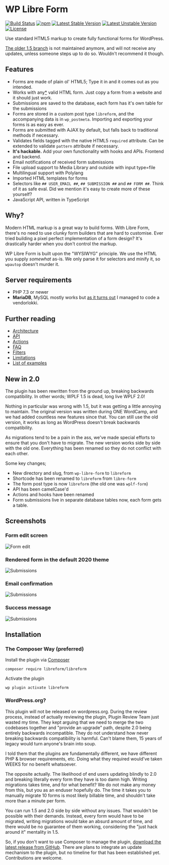# WP Libre Form

[![Build Status](https://travis-ci.org/libreform/libreform.svg?branch=master)](https://travis-ci.org/libreform/libreform) [![npm][npm-badge]][npm] [![Latest Stable Version](https://poser.pugx.org/libreform/libreform/v/stable)](https://packagist.org/packages/libreform/libreform) [![Latest Unstable Version](https://poser.pugx.org/libreform/libreform/v/unstable)](https://packagist.org/packages/libreform/libreform) [![License](https://poser.pugx.org/libreform/libreform/license)](https://packagist.org/packages/libreform/libreform)

[npm-badge]: https://img.shields.io/npm/v/@libreform/libreform.png?style=flat-square
[npm]: https://www.npmjs.org/package/@libreform/libreform

Use standard HTML5 markup to create fully functional forms for WordPress.

[The older 1.5 branch](https://github.com/libreform/wp-libre-form) is not maintained anymore, and will not receive any updates, unless someone steps up to do so. Wouldn't recommend it though.

## Features

- Forms are made of plain ol' HTML5; Type it in and it comes out as you intended.
- Works with any[\*](docs/limitations.md) valid HTML form. Just copy a form from a website and it should just work.
- Submissions are saved to the database, each form has it's own table for the submissions
- Forms are stored in a custom post type `libreform`, and the accompanying data is in `wp_postmeta`. Importing and exporting your forms is as easy as ever.
- Forms are submitted with AJAX by default, but falls back to traditional methods if necessary.
- Validates fields tagged with the native HTML5 `required` attribute. Can be extended to validate `pattern` attribute if necessary.
- **It's hackable.** Add your own functionality with hooks and APIs. Frontend and backend.
- Email notifications of received form submissions
- File upload support to Media Library and outside with input type=file
- Multilingual support with Polylang
- Imported HTML templates for forms
- Selectors like `## USER_EMAIL ##`, `## SUBMISSION ##` and `## FORM ##`. Think of it as safe eval. Did we mention it's easy to create more of these yourself?
- JavaScript API, written in TypeScript

## Why?

Modern HTML markup is a great way to build forms. With Libre Form, there's no need to use clunky form builders that are hard to customise. Ever tried building a pixel perfect implementation of a form design? It's drastically harder when you don't control the markup.

WP Libre Form is built upon the "WYSIWYG" principle. We use the HTML you supply _somewhat_ as-is. We only parse it for selectors and minify it, so `wpautop` doesn't murder it.

## Server requirements

- PHP 7.3 or newer
- **MariaDB**, MySQL mostly works but [as it turns out](https://github.com/libreform/libreform/issues/22) I managed to code a vendorlokki.

## Further reading

- [Architecture](docs/architecture.md)
- [API](docs/API.md)
- [Actions](docs/actions.md)
- [FAQ](docs/FAQ.md)
- [Filters](docs/filters.md)
- [Limitations](docs/limitations.md)
- [List of examples](docs/examples.md)

## New in 2.0

The plugin has been rewritten from the ground up, breaking backwards compatibility. In other words; WPLF 1.5 is dead, long live WPLF 2.0!

Nothing in particular was wrong with 1.5, but it was getting a little annoying to maintain. The original version was written during ONE WordCamp, and we had added countless new features since that. You can still use the old version, it works as long as WordPress doesn't break backwards compatibility.

As migrations tend to be a pain in the ass, we've made special efforts to ensure that you don't have to migrate. The new version works side by side with the old one. Everything has been renamed so they do not conflict with each other.

Some key changes;

- New directory and slug, from `wp-libre-form` to `libreform`
- Shortcode has been renamed to `libreform` from `libre-form`
- The form post type is now `libreform` (the old one was `wplf-form`)
- API has been camelCase'd
- Actions and hooks have been renamed
- Form submissions live in separate database tables now, each form gets a table.

## Screenshots

### Form edit screen

![Form edit](assets/screenshot-1.png)

### Rendered form in the default 2020 theme

![Submissions](assets/screenshot-2.png)

### Email confirmation

![Submissions](assets/screenshot-3.png)

### Success message

![Submissions](assets/screenshot-4.png)

## Installation

### The Composer Way (preferred)

Install the plugin via [Composer](https://getcomposer.org/)

```
composer require libreform/libreform
```

Activate the plugin

```
wp plugin activate libreform
```

### WordPress.org?

This plugin will not be released on wordpress.org. During the review process, instead of actually reviewing the plugin, Plugin Review Team just wasted my time. They kept arguing that we need to merge the two codebases together and "provide an upgrade" path, despite 2.0 being entirely backwards incompatible. They do not understand how never breaking backwards compatibility is harmful. Can't blame them, 15 years of legacy would turn anyone's brain into soup.

I told them that the plugins are fundamentally different, we have different PHP & browser requirements, etc. Doing what they required would've taken WEEKS for no benefit whatsoever.

The opposite actually. The likelihood of end users updating blindly to 2.0 and breaking literally every form they have is too damn high. Writing migrations takes time, and for what benefit? We do not make any money from this, but you as an enduser hopefully do. The time it takes you to manually migrate 10 forms is most likely billable time, and shouldn't take more than a minute per form.

You can run 1.5 and 2.0 side by side without any issues. That wouldn't be possible with their demands. Instead, every form would have to be migrated, writing migrations would take an absurd amount of time, and there would be no guarantee of them working, considering the "just hack around it" mentality in 1.5.

So, if you don't want to use Composer to manage the plugin, [download the latest release from GitHub](https://github.com/libreform/libreform/releases). There are plans to integrate an update mechanism to the plugin, but no timeline for that has been established yet. Contributions are welcome.
